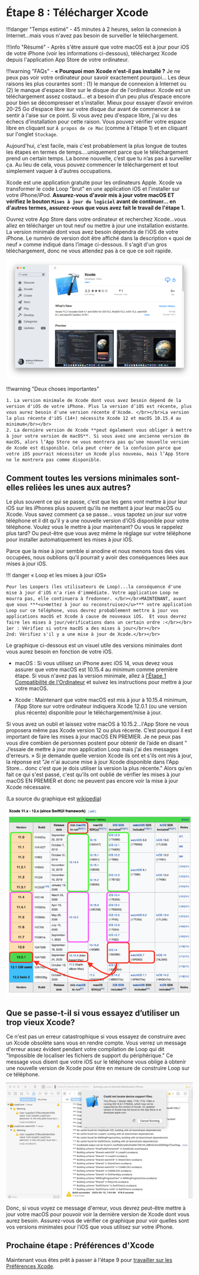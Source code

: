 # Étape 8 : Télécharger Xcode

!!!danger "Temps estimé"
    - 45 minutes à 2 heures, selon la connexion à Internet...mais vous n'avez pas besoin de surveiller le téléchargement.

!!!info "Résumé"
    - Après s'être assuré que votre macOS est à jour pour iOS de votre iPhone (voir les informations ci-dessous), téléchargez Xcode depuis l'application App Store de votre ordinateur.

!!!warning "FAQs"
    - **« Pourquoi mon Xcode n'est-il pas installé ?** Je ne peux pas voir votre ordinateur pour savoir exactement pourquoi... Les deux raisons les plus courantes sont : (1) le manque de connexion à Internet ou (2) le manque d'espace libre sur le disque dur de l'ordinateur. Xcode est un téléchargement assez costaud... et a besoin d’un peu plus d’espace encore pour bien se décompresser et s’installer. Mieux pour essayer d’avoir environ 20-25 Go d’espace libre sur votre disque dur avant de commencer à se sentir à l'aise sur ce point. Si vous avez peu d'espace libre, j'ai vu des échecs d'installation pour cette raison. Vous pouvez vérifier votre espace libre en cliquant sur `À propos de ce Mac` (comme à l'étape 1) et en cliquant sur l'onglet `Stockage`.

Aujourd'hui, c'est facile, mais c'est probablement la plus longue de toutes les étapes en termes de temps....uniquement parce que le téléchargement prend un certain temps. La bonne nouvelle, c’est que tu n’as pas à surveiller ça. Au lieu de cela, vous pouvez commencer le téléchargement et tout simplement vaquer à d'autres occupations.

Xcode est une application gratuite pour les ordinateurs Apple. Xcode va transformer le code Loop "brut" en une application iOS et l'installer sur votre iPhone/iPod. **Assurez-vous d'avoir mis à jour votre macOS ET vérifiez le bouton `Mises à jour du logiciel` avant de continuer... en d'autres termes, assurez-vous que vous avez fait le travail de l'étape 1.**

Ouvrez votre App Store dans votre ordinateur et recherchez Xcode...vous allez en télécharger un tout neuf ou mettre à jour une installation existante. La version minimale dont vous avez besoin dépendra de l'iOS de votre iPhone. Le numéro de version doit être affiché dans la description « quoi de neuf » comme indiqué dans l’image ci-dessous. Il s'agit d'un gros téléchargement, donc ne vous attendez pas à ce que ce soit rapide.

![../img/xcode.png](img/xcode.png)

!!!warning "Deux choses importantes"

    1. La version minimale de Xcode dont vous avez besoin dépend de la version d'iOS de votre iPhone. Plus la version d’iOS est récente, plus vous aurez besoin d'une version récente d'Xcode. </br></br>La version la plus récente d'iOS (14+) nécessite Xcode 12 et macOS 10.15.4 au minimum</br></br>
    2. La dernière version de Xcode **peut également vous obliger à mettre à jour votre version de macOS**. Si vous avez une ancienne version de macOS, alors l’App Store ne vous montrera pas qu’une nouvelle version de Xcode est disponible. Cela peut créer de la confusion parce que votre iOS pourrait nécessiter un Xcode plus nouveau, mais l’App Store ne le montrera pas comme disponible.

## Comment toutes les versions minimales sont-elles reliées les unes aux autres?

Le plus souvent ce qui se passe, c'est que les gens vont mettre à jour leur iOS sur les iPhones plus souvent qu'ils ne mettent à jour leur macOS ou Xcode.  Vous savez comment ça se passe... vous tapotez un jour sur votre téléphone et il dit qu'il y a une nouvelle version d'iOS disponible pour votre téléphone. Voulez vous le mettre à jour maintenant? Ou vous le rappelez plus tard? Ou peut-être que vous avez même le réglage sur votre téléphone pour installer automatiquement les mises à jour iOS.

Parce que la mise à jour semble si anodine et nous menons tous des vies occupées, nous oublions qu’il pourrait y avoir des conséquences liées aux mises à jour iOS.

!!! danger « Loop et les mises à jour iOS»

    Pour les Loopers (les utilisateurs de Loop)...la conséquence d'une mise à jour d'iOS n'a rien d'immédiate. Votre application Loop ne mourra pas, elle continuera à fredonner. </br></br>MAINTENANT, avant que vous ***<u>mettez à jour ou reconstruisez</u>*** votre application Loop sur ce téléphone, vous devrez probablement mettre à jour vos applications macOS et Xcode à cause de nouveaux iOS.  Et vous devrez faire les mises à jour/vérifications dans un certain ordre :</br></br>
    1er : Vérifiez si votre macOS a des mises à jour</br></br>
    2nd: Vérifiez s'il y a une mise à jour de Xcode.</br></br>

Le graphique ci-dessous est un visuel utile des versions minimales dont vous aurez besoin en fonction de votre iOS.

* macOS : Si vous utilisez un iPhone avec iOS 14, vous devez vous assurer que votre macOS est 10.15.4 au minimum comme première étape. Si vous n'avez pas la version minimale, allez à [l'Étape 1 Compatibilité de l'Ordinateur](step1.md#check-your-macos) et suivez les instructions pour mettre à jour votre macOS.

* Xcode : Maintenant que votre macOS est mis à jour à 10.15.4 minimum, l'App Store sur votre ordinateur indiquera Xcode 12.0.1 (ou une version plus récente) disponible pour le téléchargement/mise à jour.

Si vous avez un oubli et laissez votre macOS à 10.15.2...l'App Store ne vous proposera même pas Xcode version 12 ou plus récente. C’est pourquoi il est important de faire les mises à jour macOS EN PREMIER. Je ne peux pas vous dire combien de personnes postent pour obtenir de l’aide en disant " J’essaie de mettre à jour mon application Loop mais j'ai des messages d'erreurs. » Si je demande quelle version Xcode ils ont et s'ils ont mis à jour, la réponse est "Je n'ai aucune mise à jour Xcode disponible dans l'App Store... donc c'est que je dois utiliser la version la plus récente." Alors qu'en fait ce qui s'est passé, c'est qu'ils ont oublié de vérifier les mises à jour macOS EN PREMIER et donc ne peuvent pas encore voir la mise à jour Xcode nécessaire.

(La source du graphique est [wikipedia](https://en.wikipedia.org/wiki/Xcode))

![img/minimum-related.png](img/minimum-related.png)

## Que se passe-t-il si vous essayez d’utiliser un trop vieux Xcode?

Ce n'est pas un erreur catastrophique si vous essayez de construire avec un Xcode obsolète sans vous en rendre compte. Vous verrez un message d'erreur assez évident pendant votre compilation de Loop qui dit "Impossible de localiser les fichiers de support du périphérique." Ce message vous disent que votre iOS sur le téléphone vous oblige à obtenir une nouvelle version de Xcode pour être en mesure de construire Loop sur ce téléphone.

![../img/device-support-files.jpg](img/device-support-files.jpg)

Donc, si vous voyez ce message d'erreur, vous devrez peut-être mettre à jour votre macOS pour pouvoir voir la dernière version de Xcode dont vous aurez besoin. Assurez-vous de vérifier ce graphique pour voir quelles sont vos versions minimales pour l’iOS que vous utilisez sur votre iPhone.

## Prochaine étape : Préférences d'Xcode

Maintenant vous êtes prêt à passer à l'étape 9 pour [travailler sur les Préférences Xcode](step9.md).
